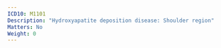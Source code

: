 ```yaml
---
ICD10: M1101
Description: "Hydroxyapatite deposition disease: Shoulder region"
Matters: No
Weight: 0
---
```



